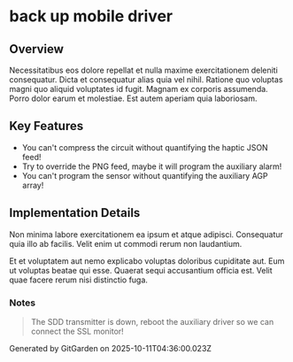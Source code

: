 # back up mobile driver

## Overview
Necessitatibus eos dolore repellat et nulla maxime exercitationem deleniti consequatur. Dicta et consequatur alias quia vel nihil. Ratione quo voluptas magni quo aliquid voluptates id fugit. Magnam ex corporis assumenda. Porro dolor earum et molestiae. Est autem aperiam quia laboriosam.

## Key Features
- You can't compress the circuit without quantifying the haptic JSON feed!
- Try to override the PNG feed, maybe it will program the auxiliary alarm!
- You can't program the sensor without quantifying the auxiliary AGP array!

## Implementation Details
Non minima labore exercitationem ea ipsum et atque adipisci. Consequatur quia illo ab facilis. Velit enim ut commodi rerum non laudantium.
 Et et voluptatem aut nemo explicabo voluptas doloribus cupiditate aut. Eum ut voluptas beatae qui esse. Quaerat sequi accusantium officia est. Velit quae facere rerum nisi distinctio fuga.

### Notes
> The SDD transmitter is down, reboot the auxiliary driver so we can connect the SSL monitor!

Generated by GitGarden on 2025-10-11T04:36:00.023Z